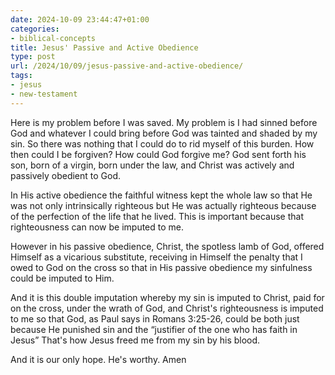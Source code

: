 ```yaml
---
date: 2024-10-09 23:44:47+01:00
categories:
- biblical-concepts
title: Jesus' Passive and Active Obedience
type: post
url: /2024/10/09/jesus-passive-and-active-obedience/
tags:
- jesus
- new-testament
---
```



Here is my problem before I was saved. My problem is I had sinned before God and whatever I could bring before God was tainted and shaded by my sin. So there was nothing that I could do to rid myself of this burden. How then could I be forgiven? How could God forgive me? God sent forth his son, born of a virgin, born under the law, and Christ was actively and passively obedient to God.

In His active obedience the faithful witness kept the whole law so that He was not only intrinsically righteous but He was actually righteous because of the perfection of the life that he lived. This is important because that  
righteousness can now be imputed to me.


However in his passive obedience, Christ, the spotless lamb of God, offered Himself as a vicarious substitute, receiving in Himself the penalty that I owed to God on the cross so that in His passive obedience my sinfulness could be imputed to Him.

And it is this double imputation whereby my sin is imputed to Christ, paid for on the cross, under the wrath of God, and Christ's righteousness is imputed to me so that God, as Paul says in Romans 3:25-26, could be both just because He punished sin and the “justifier of the one who has faith in Jesus” That's how Jesus freed me from my sin by his blood.



And it is our only hope. He's worthy. Amen
